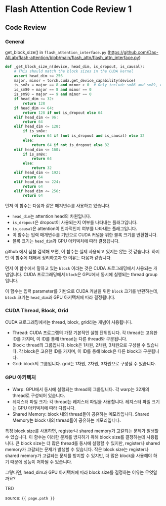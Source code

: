 # Flash Attention Code Review 1

## Code Review

### General

get_block_size() in `flash_attention_interface.py` 
(https://github.com/Dao-AILab/flash-attention/blob/main/flash_attn/flash_attn_interface.py)

```python
def _get_block_size_n(device, head_dim, is_dropout, is_causal):
    # This should match the block sizes in the CUDA kernel
    assert head_dim <= 256
    major, minor = torch.cuda.get_device_capability(device)
    is_sm8x = major == 8 and minor > 0  # Only include sm86 and sm89, exclude sm80 (A100)
    is_sm80 = major == 8 and minor == 0
    is_sm90 = major == 9 and minor == 0
    if head_dim <= 32:
        return 128
    if head_dim <= 64:
        return 128 if not is_dropout else 64
    elif head_dim <= 96:
        return 64
    elif head_dim <= 128:
        if is_sm8x:
            return 64 if (not is_dropout and is_causal) else 32
        else:
            return 64 if not is_dropout else 32
    elif head_dim <= 160:
        if is_sm8x:
            return 64
        else:
            return 32
    elif head_dim <= 192:
        return 64
    elif head_dim <= 224:
        return 64
    elif head_dim <= 256:
        return 64
```

먼저 이 함수는 다음과 같은 매겨변수를 사용하고 있습니다. 
- `head_dim`는 attention head의 차원입니다.
- `is_dropout`은 dropout이 사용되는지 여부를 나타내는 플래그입니다.
- `is_causal`은 attention이 인과적인지 여부를 나타내는 플래그입니다.
- 이 함수는 입력 매개변수를 기반으로 CUDA 커널을 위한 블록 크기를 반환합니다.
- 블록 크기는 `head_dim`과 GPU 아키텍처에 따라 결정됩니다.

github 에서 심볼 검색해 보면, 이 함수는 실제 사용되고 있지는 않는 것 같습니다. 하지만 이 함수에 대해서 정리하고자 한 이유는 다음과 같습니다. 

먼저 이 함수에서 말하고 있는 `block` 이라는 것은 CUDA 프로그래밍에서 사용되는 개념입니다. CUDA 프로그래밍에서 `block`은 GPU에서 동시에 실행되는 thread group입니다.

이 함수는 입력 parameter를 기반으로 CUDA 커널을 위한 `block` 크기를 반환하는데, `block` 크기는 `head_dim`과 GPU 아키텍처에 따라 결정됩니다.

### CUDA Thread, Block, Grid

CUDA 프로그래밍에서는 thread, block, grid라는 개념이 사용됩니다.

- Thread: CUDA 프로그램의 가장 기본적인 실행 단위입니다. 각 thread는 고유한 ID를 가지며, 이 ID를 통해 thread는 다른 thread와 구분됩니다.
- Block: thread의 그룹입니다. block은 1차원, 2차원, 3차원으로 구성될 수 있습니다. 각 block은 고유한 ID를 가지며, 이 ID를 통해 block은 다른 block과 구분됩니다.
- Grid: block의 그룹입니다. grid는 1차원, 2차원, 3차원으로 구성될 수 있습니다.


### GPU 아키텍처

- Warp: GPU에서 동시에 실행되는 thread의 그룹입니다. 각 warp는 32개의 thread로 구성되어 있습니다.
- 레지스터 파일 크기: 각 thread는 레지스터 파일을 사용합니다. 레지스터 파일 크기는 GPU 아키텍처에 따라 다릅니다.
- Shared Memory: block 내의 thread들이 공유하는 메모리입니다. Shared Memory는 block 내의 thread들이 공유하는 메모리입니다.

특정 block size를 사용하면, register나 shared memory가 고갈되는 문제가 발생할 수 있습니다. 이 함수는 이러한 문제를 방지하기 위해 block size를 결정하는데 사용됩니다.
큰 block size는 더 많은 thread를 동시에 실행할 수 있지만, register나 shared memory가 고갈되는 문제가 발생할 수 있습니다.
작은 block size는 register나 shared memory가 고갈되는 문제를 방지할 수 있지만, 더 많은 block을 사용해야 하기 때문에 성능이 저하될 수 있습니다.

그렇다면, head_dim과 GPU 아키텍처에 따라 block size를 결정하는 이유는 무엇일까요?

TBD


source: `{{ page.path }}`
